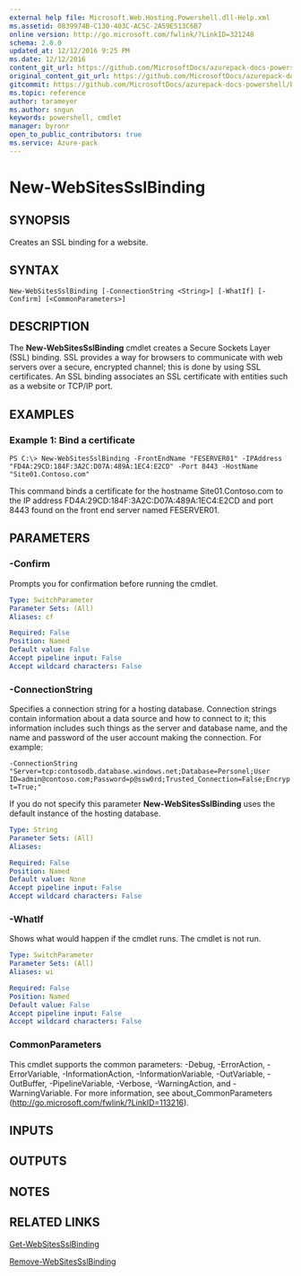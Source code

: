 ```yaml
---
external help file: Microsoft.Web.Hosting.Powershell.dll-Help.xml
ms.assetid: 0839974B-C130-403C-AC5C-2A59E513C6B7
online version: http://go.microsoft.com/fwlink/?LinkID=321248
schema: 2.0.0
updated_at: 12/12/2016 9:25 PM
ms.date: 12/12/2016
content_git_url: https://github.com/MicrosoftDocs/azurepack-docs-powershell/blob/live/AzurePack-cmdlets/Websites/v1.0/New-WebSitesSslBinding.md
original_content_git_url: https://github.com/MicrosoftDocs/azurepack-docs-powershell/blob/live/AzurePack-cmdlets/Websites/v1.0/New-WebSitesSslBinding.md
gitcommit: https://github.com/MicrosoftDocs/azurepack-docs-powershell/blob/b83cde31c8e8df3140400b62cc6698cfc8f37a47/AzurePack-cmdlets/Websites/v1.0/New-WebSitesSslBinding.md
ms.topic: reference
author: tarameyer
ms.author: sngun
keywords: powershell, cmdlet
manager: byronr
open_to_public_contributors: true
ms.service: Azure-pack
---
```


# New-WebSitesSslBinding

## SYNOPSIS
Creates an SSL binding for a website.

## SYNTAX

```
New-WebSitesSslBinding [-ConnectionString <String>] [-WhatIf] [-Confirm] [<CommonParameters>]
```

## DESCRIPTION
The **New-WebSitesSslBinding** cmdlet creates a Secure Sockets Layer (SSL) binding.
SSL provides a way for browsers to communicate with web servers over a secure, encrypted channel; this is done by using SSL certificates.
An SSL binding associates an SSL certificate with entities such as a website or TCP/IP port.

## EXAMPLES

### Example 1: Bind a certificate
```
PS C:\> New-WebSitesSslBinding -FrontEndName "FESERVER01" -IPAddress "FD4A:29CD:184F:3A2C:D07A:489A:1EC4:E2CD" -Port 8443 -HostName "Site01.Contoso.com"
```

This command binds a certificate for the hostname Site01.Contoso.com to the IP address FD4A:29CD:184F:3A2C:D07A:489A:1EC4:E2CD and port 8443 found on the front end server named FESERVER01.

## PARAMETERS

### -Confirm
Prompts you for confirmation before running the cmdlet.

```yaml
Type: SwitchParameter
Parameter Sets: (All)
Aliases: cf

Required: False
Position: Named
Default value: False
Accept pipeline input: False
Accept wildcard characters: False
```

### -ConnectionString
Specifies a connection string for a hosting database.
Connection strings contain information about a data source and how to connect to it; this information includes such things as the server and database name, and the name and password of the user account making the connection.
For example:

`-ConnectionString "Server=tcp:contosodb.database.windows.net;Database=Personel;User ID=admin@contoso.com;Password=p@ssw0rd;Trusted_Connection=False;Encrypt=True;"`

If you do not specify this parameter **New-WebSitesSslBinding** uses the default instance of the hosting database.

```yaml
Type: String
Parameter Sets: (All)
Aliases: 

Required: False
Position: Named
Default value: None
Accept pipeline input: False
Accept wildcard characters: False
```

### -WhatIf
Shows what would happen if the cmdlet runs.
The cmdlet is not run.

```yaml
Type: SwitchParameter
Parameter Sets: (All)
Aliases: wi

Required: False
Position: Named
Default value: False
Accept pipeline input: False
Accept wildcard characters: False
```

### CommonParameters
This cmdlet supports the common parameters: -Debug, -ErrorAction, -ErrorVariable, -InformationAction, -InformationVariable, -OutVariable, -OutBuffer, -PipelineVariable, -Verbose, -WarningAction, and -WarningVariable. For more information, see about_CommonParameters (http://go.microsoft.com/fwlink/?LinkID=113216).

## INPUTS

## OUTPUTS

## NOTES

## RELATED LINKS

[Get-WebSitesSslBinding](xref:Websites/v1.0/Get-WebSitesSslBinding.md)

[Remove-WebSitesSslBinding](xref:Websites/v1.0/Remove-WebSitesSslBinding.md)


